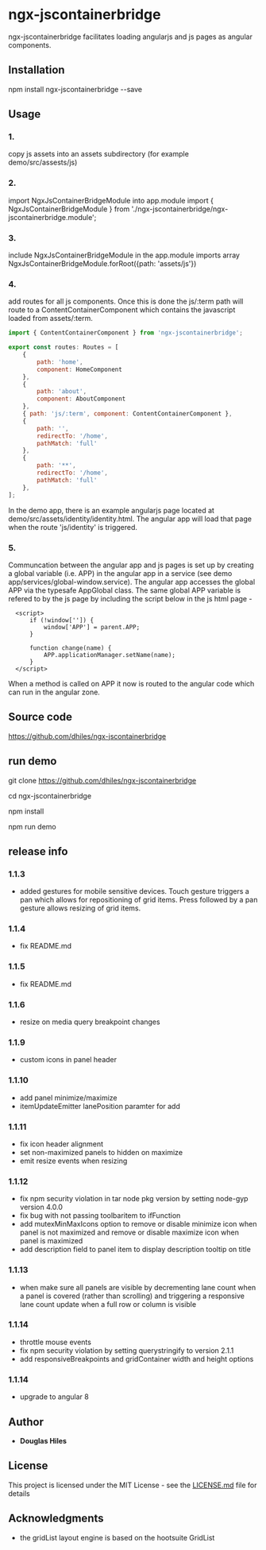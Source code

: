 # ngx-jscontainerbridge

  

ngx-jscontainerbridge facilitates loading angularjs and js pages as angular components.

  

## Installation

  

npm install ngx-jscontainerbridge --save

  

## Usage

### 1. 
copy js assets into an assets subdirectory (for example demo/src/assests/js)
### 2. 
import NgxJsContainerBridgeModule into app.module 
import { NgxJsContainerBridgeModule } from './ngx-jscontainerbridge/ngx-jscontainerbridge.module';
### 3. 
include NgxJsContainerBridgeModule in the app.module imports array
    NgxJsContainerBridgeModule.forRoot({path: 'assets/js'})
### 4. 
add routes for all js components. Once this is done the js/:term path will route to a ContentContainerComponent which contains the javascript loaded from assets/:term.  

```javascript
import { ContentContainerComponent } from 'ngx-jscontainerbridge';

export const routes: Routes = [
    {
        path: 'home',
        component: HomeComponent
    },
    {
        path: 'about',
        component: AboutComponent
    },
    { path: 'js/:term', component: ContentContainerComponent },
    {
        path: '',
        redirectTo: '/home',
        pathMatch: 'full'
    },
    {
        path: '**',
        redirectTo: '/home',
        pathMatch: 'full'
    },
];

```
In the demo app, there is an example angularjs page located at demo/src/assets/identity/identity.html. The angular app will load that page when the route 'js/identity' is triggered. 

### 5.
Communcation between the angular app and js pages is set up by creating a global variable (i.e. APP) in the angular app in a service (see demo app/services/global-window.service). The angular app accesses the global APP via the typesafe AppGlobal class. The same global APP variable is refered to by the js page by including the script below in the js html page -  

      <script>
          if (!window['']) {
              window['APP'] = parent.APP;
          }

          function change(name) {
              APP.applicationManager.setName(name);
          }
      </script>  

When a method is called on APP it now is routed to the angular code which can run in the angular zone. 


## Source code

https://github.com/dhiles/ngx-jscontainerbridge

  

## run demo

git clone https://github.com/dhiles/ngx-jscontainerbridge

cd ngx-jscontainerbridge

npm install

npm run demo

  

## release info

### 1.1.3

- added gestures for mobile sensitive devices. Touch gesture triggers a pan which allows for repositioning of grid items. Press followed by a pan gesture allows resizing of grid items.

### 1.1.4

- fix README.md

### 1.1.5

- fix README.md

### 1.1.6

- resize on media query breakpoint changes

### 1.1.9

- custom icons in panel header

### 1.1.10

- add panel minimize/maximize
- itemUpdateEmitter lanePosition paramter for add 

### 1.1.11

- fix icon header alignment
- set non-maximized panels to hidden on maximize  
- emit resize events when resizing 

### 1.1.12

- fix npm security violation in tar node pkg version by setting node-gyp version 4.0.0 
- fix bug with not passing toolbaritem to ifFunction
- add mutexMinMaxIcons option to remove or disable minimize icon when panel is not maximized and remove or disable maximize icon when panel is maximized
- add description field to panel item to display description tooltip on title

### 1.1.13

- when make sure all panels are visible by decrementing lane count when a panel is covered (rather than scrolling) and triggering a responsive lane count update when a full row or column is visible  

### 1.1.14

- throttle mouse events
- fix npm security violation by setting querystringify to version 2.1.1
- add responsiveBreakpoints and gridContainer width and height options

### 1.1.14
- upgrade to angular 8


## Author

  

*  **Douglas Hiles**

  
  

## License

  

This project is licensed under the MIT License - see the [LICENSE.md](LICENSE.md) file for details

  

## Acknowledgments

  

* the gridList layout engine is based on the hootsuite GridList
